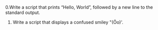 0.Write a script that prints “Hello, World”, followed by a new line to the standard output.
1. Write a script that displays a confused smiley "(Ôo)'.

